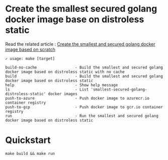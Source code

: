 # Create the smallest secured golang docker image base on distroless static

Read the related article : [Create the smallest and secured golang docker image based on scratch](https://medium.com/@chemidy/create-the-smallest-and-secured-golang-docker-image-based-on-scratch-4752223b7324)

```
✓ usage: make [target]

build-no-cache                 - Build the smallest and secured golang docker image based on distroless static with no cache
build                          - Build the smallest and secured golang docker image based on distroless static
help                           - Show help message
ls                             - List 'smallest-secured-golang-distroless-static' docker images
push-to-azure                  - Push docker image to azurecr.io container registry
push-to-gcp                    - Push docker image to gcr.io container registry
run                            - Run the smallest and secured golang docker image based on distroless static
```

# Quickstart 

```
make build && make run
```

